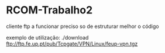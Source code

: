 # RCOM-Trabalho2

cliente ftp a funcionar
preciso so de estruturar melhor o código

exemplo de utilização:
./download ftp://ftp.fe.up.pt/pub/Tcpgate/VPN/Linux/feup-vpn.tgz


